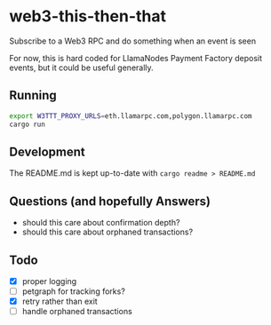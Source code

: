 # web3-this-then-that

Subscribe to a Web3 RPC and do something when an event is seen

For now, this is hard coded for LlamaNodes Payment Factory deposit events,
but it could be useful generally.

## Running

```bash
export W3TTT_PROXY_URLS=eth.llamarpc.com,polygon.llamarpc.com
cargo run
```

## Development

The README.md is kept up-to-date with `cargo readme > README.md`

## Questions (and hopefully Answers)

- should this care about confirmation depth?
- should this care about orphaned transactions?

## Todo

- [x] proper logging
- [ ] petgraph for tracking forks?
- [x] retry rather than exit
- [ ] handle orphaned transactions
